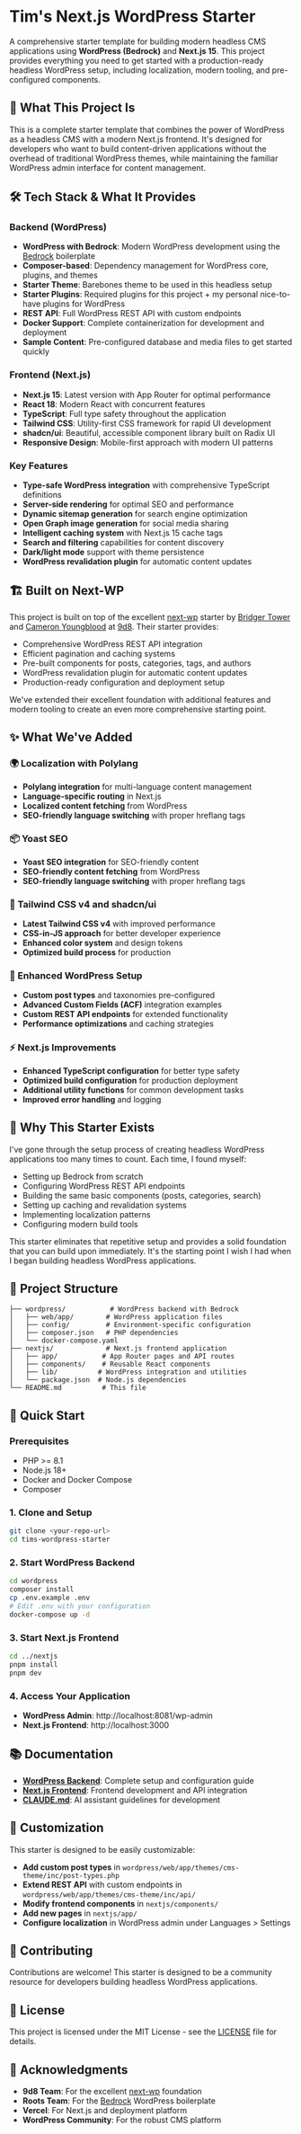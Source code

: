 # Tim's Next.js WordPress Starter

A comprehensive starter template for building modern headless CMS applications using **WordPress (Bedrock)** and **Next.js 15**. This project provides everything you need to get started with a production-ready headless WordPress setup, including localization, modern tooling, and pre-configured components.

## 🚀 What This Project Is

This is a complete starter template that combines the power of WordPress as a headless CMS with a modern Next.js frontend. It's designed for developers who want to build content-driven applications without the overhead of traditional WordPress themes, while maintaining the familiar WordPress admin interface for content management.

## 🛠️ Tech Stack & What It Provides

### Backend (WordPress)

- **WordPress with Bedrock**: Modern WordPress development using the [Bedrock](https://roots.io/bedrock/) boilerplate
- **Composer-based**: Dependency management for WordPress core, plugins, and themes
- **Starter Theme**: Barebones theme to be used in this headless setup
- **Starter Plugins**: Required plugins for this project + my personal nice-to-have plugins for WordPress
- **REST API**: Full WordPress REST API with custom endpoints
- **Docker Support**: Complete containerization for development and deployment
- **Sample Content**: Pre-configured database and media files to get started quickly

### Frontend (Next.js)

- **Next.js 15**: Latest version with App Router for optimal performance
- **React 18**: Modern React with concurrent features
- **TypeScript**: Full type safety throughout the application
- **Tailwind CSS**: Utility-first CSS framework for rapid UI development
- **shadcn/ui**: Beautiful, accessible component library built on Radix UI
- **Responsive Design**: Mobile-first approach with modern UI patterns

### Key Features

- **Type-safe WordPress integration** with comprehensive TypeScript definitions
- **Server-side rendering** for optimal SEO and performance
- **Dynamic sitemap generation** for search engine optimization
- **Open Graph image generation** for social media sharing
- **Intelligent caching system** with Next.js 15 cache tags
- **Search and filtering** capabilities for content discovery
- **Dark/light mode** support with theme persistence
- **WordPress revalidation plugin** for automatic content updates

## 🏗️ Built on Next-WP

This project is built on top of the excellent [next-wp](https://github.com/9d8dev/next-wp) starter by [Bridger Tower](https://twitter.com/bridgertower) and [Cameron Youngblood](https://twitter.com/youngbloodcyb) at [9d8](https://9d8.dev). Their starter provides:

- Comprehensive WordPress REST API integration
- Efficient pagination and caching systems
- Pre-built components for posts, categories, tags, and authors
- WordPress revalidation plugin for automatic content updates
- Production-ready configuration and deployment setup

We've extended their excellent foundation with additional features and modern tooling to create an even more comprehensive starting point.

## ✨ What We've Added

### 🌍 Localization with Polylang

- **Polylang integration** for multi-language content management
- **Language-specific routing** in Next.js
- **Localized content fetching** from WordPress
- **SEO-friendly language switching** with proper hreflang tags

### 📦 Yoast SEO

- **Yoast SEO integration** for SEO-friendly content
- **SEO-friendly content fetching** from WordPress
- **SEO-friendly language switching** with proper hreflang tags

### 🎨 Tailwind CSS v4 and shadcn/ui

- **Latest Tailwind CSS v4** with improved performance
- **CSS-in-JS approach** for better developer experience
- **Enhanced color system** and design tokens
- **Optimized build process** for production

### 🚀 Enhanced WordPress Setup

- **Custom post types** and taxonomies pre-configured
- **Advanced Custom Fields (ACF)** integration examples
- **Custom REST API endpoints** for extended functionality
- **Performance optimizations** and caching strategies

### ⚡ Next.js Improvements

- **Enhanced TypeScript configuration** for better type safety
- **Optimized build configuration** for production deployment
- **Additional utility functions** for common development tasks
- **Improved error handling** and logging

## 🎯 Why This Starter Exists

I've gone through the setup process of creating headless WordPress applications too many times to count. Each time, I found myself:

- Setting up Bedrock from scratch
- Configuring WordPress REST API endpoints
- Building the same basic components (posts, categories, search)
- Setting up caching and revalidation systems
- Implementing localization patterns
- Configuring modern build tools

This starter eliminates that repetitive setup and provides a solid foundation that you can build upon immediately. It's the starting point I wish I had when I began building headless WordPress applications.

## 📁 Project Structure

```
├── wordpress/           # WordPress backend with Bedrock
│   ├── web/app/        # WordPress application files
│   ├── config/         # Environment-specific configuration
│   ├── composer.json   # PHP dependencies
│   └── docker-compose.yaml
├── nextjs/             # Next.js frontend application
│   ├── app/           # App Router pages and API routes
│   ├── components/    # Reusable React components
│   ├── lib/          # WordPress integration and utilities
│   └── package.json  # Node.js dependencies
└── README.md          # This file
```

## 🚀 Quick Start

### Prerequisites

- PHP >= 8.1
- Node.js 18+
- Docker and Docker Compose
- Composer

### 1. Clone and Setup

```bash
git clone <your-repo-url>
cd tims-wordpress-starter
```

### 2. Start WordPress Backend

```bash
cd wordpress
composer install
cp .env.example .env
# Edit .env with your configuration
docker-compose up -d
```

### 3. Start Next.js Frontend

```bash
cd ../nextjs
pnpm install
pnpm dev
```

### 4. Access Your Application

- **WordPress Admin**: http://localhost:8081/wp-admin
- **Next.js Frontend**: http://localhost:3000

## 📚 Documentation

- **[WordPress Backend](./wordpress/README.md)**: Complete setup and configuration guide
- **[Next.js Frontend](./nextjs/README.md)**: Frontend development and API integration
- **[CLAUDE.md](./nextjs/CLAUDE.md)**: AI assistant guidelines for development

## 🔧 Customization

This starter is designed to be easily customizable:

- **Add custom post types** in `wordpress/web/app/themes/cms-theme/inc/post-types.php`
- **Extend REST API** with custom endpoints in `wordpress/web/app/themes/cms-theme/inc/api/`
- **Modify frontend components** in `nextjs/components/`
- **Add new pages** in `nextjs/app/`
- **Configure localization** in WordPress admin under Languages > Settings

## 🤝 Contributing

Contributions are welcome! This starter is designed to be a community resource for developers building headless WordPress applications.

## 📄 License

This project is licensed under the MIT License - see the [LICENSE](./LICENSE) file for details.

## 🙏 Acknowledgments

- **9d8 Team**: For the excellent [next-wp](https://github.com/9d8dev/next-wp) foundation
- **Roots Team**: For the [Bedrock](https://roots.io/bedrock/) WordPress boilerplate
- **Vercel**: For Next.js and deployment platform
- **WordPress Community**: For the robust CMS platform
